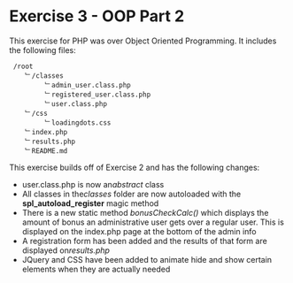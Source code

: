 Exercise 3 - OOP Part 2
==========

This exercise for PHP was over Object Oriented Programming.
It includes the following files:


``````
 /root   
    ﹂/classes
         ﹂admin_user.class.php
         ﹂registered_user.class.php
         ﹂user.class.php
    ﹂/css
         ﹂loadingdots.css
    ﹂index.php
    ﹂results.php
    ﹂README.md

``````
This exercise builds off of Exercise 2 and has the following changes:

- user.class.php is now an<i>abstract</i> class
- All classes in the<i>classes</i> folder are now autoloaded with the 
  <b>spl_autoload_register</b> magic method
- There is a new static method <i>bonusCheckCalc()</i> which displays
the amount of bonus an administrative user gets over a regular user. This
is displayed on the index.php page at the bottom of the admin
info
- A registration form has been added and the results of that form are displayed on<i>results.php</i>
- JQuery and CSS have been added to animate hide and show certain
elements when they are actually needed
